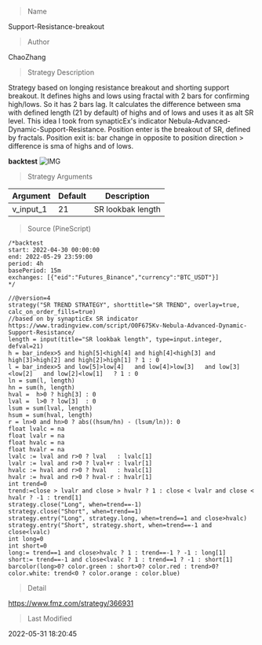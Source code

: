 
> Name

Support-Resistance-breakout

> Author

ChaoZhang

> Strategy Description

Strategy based on longing resistance breakout and shorting support breakout.
It defines highs and lows using fractal with 2 bars for confirming high/lows. So it has 2 bars lag.
It calculates the difference between sma with defined length (21 by default) of highs and of lows and uses it as alt SR level. This idea I took from synapticEx's indicator Nebula-Advanced-Dynamic-Support-Resistance.
Position enter is the breakout of SR, defined by fractals.
Position exit is: bar change in opposite to position direction > difference is sma of highs and of lows.

**backtest**
 ![IMG](https://www.fmz.com/upload/asset/e46dc598125cff334f.png) 

> Strategy Arguments



|Argument|Default|Description|
|----|----|----|
|v_input_1|21|SR lookbak length|


> Source (PineScript)

``` pinescript
/*backtest
start: 2022-04-30 00:00:00
end: 2022-05-29 23:59:00
period: 4h
basePeriod: 15m
exchanges: [{"eid":"Futures_Binance","currency":"BTC_USDT"}]
*/

//@version=4
strategy("SR TREND STRATEGY", shorttitle="SR TREND", overlay=true, calc_on_order_fills=true)
//based on by synapticEx SR indicator https://www.tradingview.com/script/O0F675Kv-Nebula-Advanced-Dynamic-Support-Resistance/
length = input(title="SR lookbak length", type=input.integer, defval=21)
h = bar_index>5 and high[5]<high[4] and high[4]<high[3] and high[3]>high[2] and high[2]>high[1] ? 1 : 0
l = bar_index>5 and low[5]>low[4]   and low[4]>low[3]   and low[3]<low[2]   and low[2]<low[1]   ? 1 : 0
ln = sum(l, length)
hn = sum(h, length)
hval =  h>0 ? high[3] : 0
lval =  l>0 ? low[3]  : 0
lsum = sum(lval, length)
hsum = sum(hval, length)
r = ln>0 and hn>0 ? abs((hsum/hn) - (lsum/ln)): 0
float lvalc = na
float lvalr = na
float hvalc = na
float hvalr = na
lvalc := lval and r>0 ? lval   : lvalc[1]
lvalr := lval and r>0 ? lval+r : lvalr[1]
hvalc := hval and r>0 ? hval   : hvalc[1]
hvalr := hval and r>0 ? hval-r : hvalr[1]
int trend=0
trend:=close > lvalr and close > hvalr ? 1 : close < lvalr and close < hvalr ? -1 : trend[1]
strategy.close("Long", when=trend==-1)
strategy.close("Short", when=trend==1)
strategy.entry("Long", strategy.long, when=trend==1 and close>hvalc)
strategy.entry("Short", strategy.short, when=trend==-1 and close<lvalc)
int long=0
int short=0
long:= trend==1 and close>hvalc ? 1 : trend==-1 ? -1 : long[1]
short:= trend==-1 and close<lvalc ? 1 : trend==1 ? -1 : short[1]
barcolor(long>0? color.green : short>0? color.red : trend>0? color.white: trend<0 ? color.orange : color.blue)
```

> Detail

https://www.fmz.com/strategy/366931

> Last Modified

2022-05-31 18:20:45

